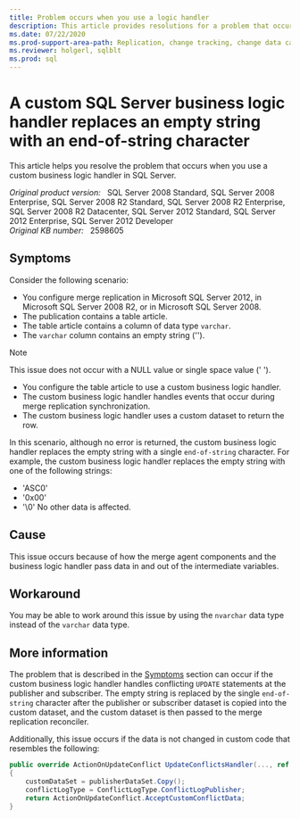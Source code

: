 ```yaml
---
title: Problem occurs when you use a logic handler
description: This article provides resolutions for a problem that occurs when you use a custom business logic handler in SQL Server.
ms.date: 07/22/2020
ms.prod-support-area-path: Replication, change tracking, change data capture
ms.reviewer: holgerl, sqlblt
ms.prod: sql
---
```

# A custom SQL Server business logic handler replaces an empty string with an end-of-string character

This article helps you resolve the problem that occurs when you use a custom business logic handler in SQL Server.

_Original product version:_ &nbsp; SQL Server 2008 Standard, SQL Server 2008 Enterprise, SQL Server 2008 R2 Standard, SQL Server 2008 R2 Enterprise, SQL Server 2008 R2 Datacenter, SQL Server 2012 Standard, SQL Server 2012 Enterprise, SQL Server 2012 Developer  
_Original KB number:_ &nbsp; 2598605

## Symptoms

Consider the following scenario:

- You configure merge replication in Microsoft SQL Server 2012, in Microsoft SQL Server 2008 R2, or in Microsoft SQL Server 2008.
- The publication contains a table article.
- The table article contains a column of data type `varchar`.
- The `varchar` column contains an empty string ('').

> [!NOTE]
> This issue does not occur with a NULL value or single space value (' ').

- You configure the table article to use a custom business logic handler.
- The custom business logic handler handles events that occur during merge replication synchronization.
- The custom business logic handler uses a custom dataset to return the row.

In this scenario, although no error is returned, the custom business logic handler replaces the empty string with a single `end-of-string` character. For example, the custom business logic handler replaces the empty string with one of the following strings:

- 'ASC0'
- '0x00'
- '\0' No other data is affected.

## Cause

This issue occurs because of how the merge agent components and the business logic handler pass data in and out of the intermediate variables.

## Workaround

You may be able to work around this issue by using the `nvarchar` data type instead of the `varchar` data type.

## More information

The problem that is described in the [Symptoms](#symptoms) section can occur if the custom business logic handler handles conflicting `UPDATE` statements at the publisher and subscriber. The empty string is replaced by the single `end-of-string` character after the publisher or subscriber dataset is copied into the custom dataset, and the custom dataset is then passed to the merge replication reconciler.

Additionally, this issue occurs if the data is not changed in custom code that resembles the following:

```csharp
public override ActionOnUpdateConflict UpdateConflictsHandler(..., ref customDataSet, ...)
{
    customDataSet = publisherDataSet.Copy();
    conflictLogType = ConflictLogType.ConflictLogPublisher;
    return ActionOnUpdateConflict.AcceptCustomConflictData;
}
```
